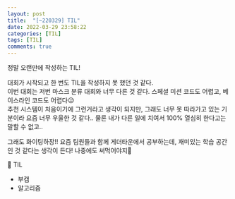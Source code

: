 ```yaml
---
layout: post
title:  "[~220329] TIL"
date: 2022-03-29 23:58:22
categories: [TIL]
tags: [TIL]
comments: true
---
```

정말 오랜만에 작성하는 TIL!

대회가 시작되고 한 번도 TIL을 작성하지 못 했던 것 같다.  
이번 대회는 저번 마스크 분류 대회와 너무 다른 것 같다. 스페셜 미션 코드도 어렵고, 베이스라인 코드도 어렵다😥  
추천 시스템이 처음이기에 그런거라고 생각이 되지만, 그래도 너무 못 따라가고 있는 기분이라 요즘 너무 우울한 것 같다.. 물론 내가 다른 일에 치여서 100% 열심히 한다고는 말할 수 없고..

그래도 화이팅하장!! 요즘 팀원들과 함께 게더타운에서 공부하는데, 재미있는 학습 공간인 것 같다는 생각이 든다! 나중에도 써먹어야지🤗

📝 TIL
- 부캠
- 알고리즘